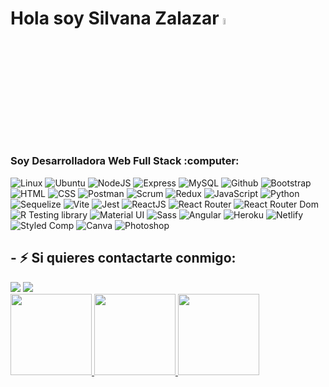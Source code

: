 # Hola soy Silvana Zalazar <img src="https://media.giphy.com/media/hvRJCLFzcasrR4ia7z/giphy.gif" width="5%">
 
 <h3 align="left">Soy Desarrolladora Web Full Stack :computer:</h3>
 
![Linux](https://img.shields.io/badge/Linux-FCC624?style=for-the-badge&logo=linux&logoColor=black)
![Ubuntu](https://img.shields.io/badge/Ubuntu-E95420?style=for-the-badge&logo=ubuntu&logoColor=white)
![NodeJS](https://img.shields.io/badge/Node.js-43853D?style=for-the-badge&logo=node.js&logoColor=white)
![Express](https://img.shields.io/badge/Express.js-000000?style=for-the-badge&logo=express&logoColor=white)
![MySQL](https://img.shields.io/badge/mysql-5F9EA0?style=for-the-badge&logo=mysql&logoColor=white)
![Github](https://img.shields.io/badge/GitHub-purple?style=for-the-badge&logo=github&logoColor=white)
![Bootstrap](https://img.shields.io/badge/bootstrap-FF1493?style=for-the-badge&logo=bootstrap&logoColor=white) 
![HTML](https://img.shields.io/badge/HTML-CC0000?style=for-the-badge&logo=html5&logoColor=white)
![CSS](https://img.shields.io/badge/CSS-blue?style=for-the-badge&logo=CSS3&logoColor=white)
![Postman](https://img.shields.io/badge/-Postman-FF4500?style=for-the-badge&logo=postman&logoColor=white)
![Scrum](https://img.shields.io/badge/SCRUM-lawngreen?style=for-the-badge&logo=SCRUM&logoColor=white)
![Redux](https://img.shields.io/badge/Redux-593D88?style=for-the-badge&logo=redux&logoColor=white)
![JavaScript](https://img.shields.io/badge/Javascript-yellow?style=for-the-badge&logo=javascript&logoColor=white)
![Python](https://img.shields.io/badge/Python-darkblue?style=for-the-badge&logo=python&logoColor=yellow)
![Sequelize](https://img.shields.io/badge/sequelize-00CCAA?style=for-the-badge&logo=sequelize&logoColor=white)
![Vite](https://img.shields.io/badge/-VITE-494661?style=for-the-badge&logo=vite&logoColor=white)
![Jest](https://img.shields.io/badge/Jest-323330?style=for-the-badge&logo=Jest&logoColor=white)
![ReactJS](https://img.shields.io/badge/REACT-black?style=for-the-badge&logo=REACT&logoColor=00CED1)
![React Router](https://img.shields.io/badge/React_Router-CA4245?style=for-the-badge&logo=react-router&logoColor=white)
![React Router Dom](https://img.shields.io/badge/React_Router_Dom-maroon?style=for-the-badge&logo=react-router-dom&logoColor=white)
![R Testing library](https://img.shields.io/badge/testing%20library-323330?style=for-the-badge&logo=testing-library&logoColor=red)
![Material UI](https://img.shields.io/badge/Material-ui-0081CB?style=for-the-badge&logo=material-ui&logoColor=white)
![Sass](https://img.shields.io/badge/SASS-E91E63?style=for-the-badge&logo=SASS&logoColor=white)
![Angular](https://img.shields.io/badge/Angular-DD0031?style=for-the-badge&logo=angular&logoColor=white)
![Heroku](https://img.shields.io/badge/heroku-663399?style=for-the-badge&logo=heroku&logoColor=white)
![Netlify](https://img.shields.io/badge/Netlify-00C7B7?style=for-the-badge&logo=netlify&logoColor=white)
![Styled Comp](https://img.shields.io/badge/styled--components-DB7093?style=for-the-badge&logo=styled-components&logoColor=white)
![Canva](https://img.shields.io/badge/Canva-%2300C4CC.svg?&style=for-the-badge&logo=Canva&logoColor=white)
![Photoshop](https://img.shields.io/badge/photoshop-navy?&style=for-the-badge&logo=photoshop&logoColor=white)
<div>
 <h2>- ⚡ Si quieres contactarte conmigo:</h2>
 <a href="mailto:silvana.zalazar.dev@gmail.com" target="_blank"><img src="https://img.shields.io/badge/Gmail-D14836?style=for-the-badge&logo=gmail&logoColor=white" target="_blank"></a> 
  <a href ="https://www.linkedin.com/in/silvana-rocio-zalazar-8b107221b/" target="_blank"><img src="https://img.shields.io/badge/LinkedIn-0077B5?style=for-the-badge&logo=linkedin&logoColor=white" target="_blank"></a>
</div>
<div>
<a href="https://github.com/silvanaZ">
  <img height="130em" weight="130em" src="https://github-readme-stats.vercel.app/api?username=silvanaZ&show_icons=true&theme=synthwave"/>
  <img height="130em" weight="130em" src="https://github-readme-stats.vercel.app/api/top-langs/?username=silvanaZ&layout=compact&langs_count=7&theme=radical"/>
  <img height="130em" weight="130em" src="https://github-readme-streak-stats.herokuapp.com/?user=silvanaZ&theme=jolly"/>
</div>
